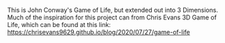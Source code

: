 This is John Conway's Game of Life, but extended out into 3 Dimensions. Much of the inspiration for this project can from Chris Evans 3D Game of Life, which can be found at this link: https://chrisevans9629.github.io/blog/2020/07/27/game-of-life
